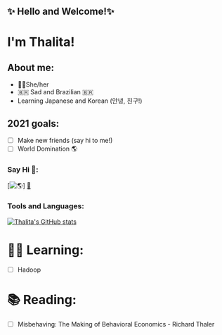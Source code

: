 ## ✨ Hello and Welcome!✨  
# I'm Thalita!
## About me:

- 🧍‍♀️She/her
- :brazil: Sad and Brazilian :brazil:
- Learning Japanese and Korean (안녕, 친구!)



## 2021 goals:

- [ ] Make new friends (say hi to me!)
- [ ] World Domination 🌎

### Say Hi 👋:

[![🌎]('http://www.chargel.com.br')]
[👔]('https://www.linkedin.com/in/thalitachargel')


### Tools and Languages:

[![Thalita's GitHub stats](https://github-readme-stats.vercel.app/api?username=thalitachargel&count_private=true)](https://github.com/anuraghazra/github-readme-stats)



# 🐱‍💻 Learning:

- [ ] Hadoop

# 📚 Reading:

- [ ]  Misbehaving: The Making of Behavioral Economics - Richard Thaler

